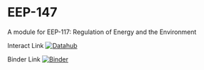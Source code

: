 # EEP-147
A module for EEP-117: Regulation of Energy and the Environment


Interact Link [![Datahub](https://img.shields.io/badge/Launch-UCB%20Datahub-blue.svg)](http://datahub.berkeley.edu/user-redirect/interact?account=ds-modules&repo=EEP-147&branch=master&path=)

Binder Link [![Binder](https://mybinder.org/badge_logo.svg)](https://mybinder.org/v2/gh/ds-modules/EEP-147/master)
